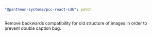 ```yaml
---
"@pantheon-systems/pcc-react-sdk": patch
---
```


Remove backwards compatibility for old structure of images in order to prevent
double caption bug.
